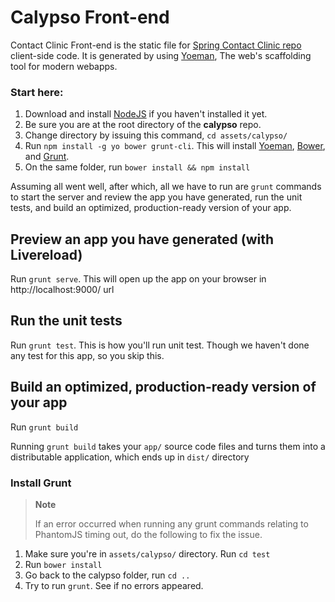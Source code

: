 Calypso Front-end
====================

Contact Clinic Front-end is the static file for [Spring Contact Clinic repo](https://github.com/singularity-sg/spring-calypso) client-side code. It is generated by using [Yoeman](http://yeoman.io/), The web's scaffolding tool for modern webapps.

### Start here:

1. Download and install [NodeJS](http://nodejs.org/) if you haven't installed it yet.
2. Be sure you are at the root directory of the **calypso** repo.
3. Change directory by issuing this command, `cd assets/calypso/`
4. Run `npm install -g yo bower grunt-cli`. This will install [Yoeman](http://yeoman.io/), [Bower](http://bower.io/), and [Grunt](http://gruntjs.com/).
5. On the same folder, run `bower install && npm install`

Assuming all went well, after which, all we have to run are `grunt` commands to start the server and review the app you have generated, run the unit tests, and build an optimized, production-ready version of your app.


## Preview an app you have generated (with Livereload)

Run `grunt serve`. This will open up the app on your browser in http://localhost:9000/ url

## Run the unit tests

Run `grunt test`. This is how you'll run unit test. Though we haven't done any test for this app, so you skip this.

## Build an optimized, production-ready version of your app

Run `grunt build`

Running `grunt build` takes your `app/` source code files and turns them into a distributable application, which ends up in `dist/` directory

### Install Grunt


> **Note**
>
> If an error occurred when running any grunt commands relating to PhantomJS timing out, do the following to fix the issue.

1. Make sure you're in `assets/calypso/` directory. Run `cd test`
2. Run `bower install`
3. Go back to the calypso folder, run `cd ..`
4. Try to run `grunt`. See if no errors appeared.